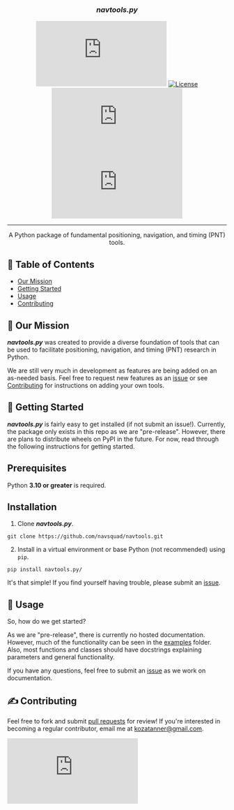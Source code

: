 <!-- <p align="center">
  <a href="" rel="noopener">
 <img src="insert logo here" alt="navtools.py logo"></a>
</p> -->

<h3 align="center"><i><b>navtools.py</i></b></h3>

<div align="center">

![GitHub Repo stars](https://img.shields.io/github/stars/tannerkoza/navtools.py)
[![License](https://img.shields.io/badge/license-MIT-blue.svg)](/LICENSE)
![GitHub pull requests](https://img.shields.io/github/issues-pr/tannerkoza/navtools.py)
![GitHub issues](https://img.shields.io/github/issues/tannerkoza/navtools.py)

</div>

---

<p align="center"> A Python package of fundamental positioning, navigation, and timing (PNT) tools.
    <br> 
</p>

## 📝 Table of Contents

- [Our Mission](#our-mission)
- [Getting Started](#getting-started)
- [Usage](#usage)
- [Contributing](#contributing)
<!-- - [Acknowledgments](#acknowledgement) -->
  <!-- - [TODO](../TODO.md) -->
  <!-- - [Contributing](../CONTRIBUTING.md) -->

## 🚀 Our Mission <a name = "our-mission"></a>

***navtools.py*** was created to provide a diverse foundation of tools that can be used to facilitate positioning, navigation, and timing (PNT) research in Python. 

We are still very much in development as features are being added on an as-needed basis. Feel free to request new features as an [issue](https://github.com/tannerkoza/navtools.py/issues/new) or see [Contributing](#contributing) for instructions on adding your own tools.

## 🏁 Getting Started <a name = "getting-started"></a>

***navtools.py*** is fairly easy to get installed (if not submit an issue!). Currently, the package only exists in this repo as we are "pre-release". However, there are plans to distribute wheels on PyPI in the future. For now, read through the following instructions for getting started.

## Prerequisites

Python **3.10 or greater** is required.

## Installation

1. Clone ***navtools.py***.

```shell
git clone https://github.com/navsquad/navtools.git
```

2. Install in a virtual environment or base Python (not recommended) using `pip`.
```
pip install navtools.py/
```

It's that simple! If you find yourself having trouble, please submit an [issue](https://github.com/navsquad/navtools.py/issues/new).

## 🎈 Usage <a name="usage"></a>

So, how do we get started?

As we are "pre-release", there is currently no hosted documentation. However, much of the functionality can be seen in the [examples](https://github.com/tannerkoza/navtools.py/tree/main/examples) folder. Also, most functions and classes should have docstrings explaining parameters and general functionality.

 If you have any questions, feel free to submit an [issue](https://github.com/tannerkoza/navtools.py/issues/new) as we work on documentation.



## ✍️ Contributing <a name = "contributing"></a> 
Feel free to fork and submit [pull requests]() for review! If you're interested in becoming a regular contributor, email me at [kozatanner@gmail.com](mailto:kozatanner@gmail.com).

![GitHub contributors](https://img.shields.io/github/contributors/tannerkoza/navtools.py)


<!-- ## 🎉 Acknowledgements <a name = "acknowledgement"></a> -->

  <!-- - Inspiration -->
  <!-- - References -->
